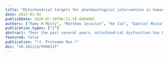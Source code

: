 ```yaml
---
title: "Mitochondrial targets for pharmacological intervention in human disease."
date: 2015-01-01
publishDate: 2020-07-10T06:21:58.890490Z
authors: ["Ramy H Malty", "Matthew Jessulat", "Ke Jin", "Gabriel Musso", "James Vlasblom", "Sadhna Phanse", "Zhaolei Zhang", "Mohan Babu"]
publication_types: ["2"]
abstract: "Over the past several years, mitochondrial dysfunction has been linked to an increasing number of human illnesses, making mitochondrial proteins (MPs) an ever more appealing target for therapeutic intervention. With 20% of the mitochondrial proteome (312 of an estimated 1500 MPs) having known interactions with small molecules, MPs appear to be highly targetable. Yet, despite these targeted proteins functioning in a range of biological processes (including induction of apoptosis, calcium homeostasis, and metabolism), very few of the compounds targeting MPs find clinical use. Recent work has greatly expanded the number of proteins known to localize to the mitochondria and has generated a considerable increase in MP 3D structures available in public databases, allowing experimental screening and in silico prediction of mitochondrial drug targets on an unprecedented scale. Here, we summarize the current literature on clinically active drugs that target MPs, with a focus on how existing drug targets are distributed across biochemical pathways and organelle substructures. Also, we examine current strategies for mitochondrial drug discovery, focusing on genetic, proteomic, and chemogenomic assays, and relevant model systems. As cell models and screening techniques improve, MPs appear poised to emerge as relevant targets for a wide range of complex human diseases, an eventuality that can be expedited through systematic analysis of MP function. "
featured: false
publication: "*J. Proteome Res.*"
doi: "10.1021/pr500813f"
---
```


